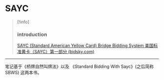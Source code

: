 # SAYC

> [!info]
> ### introduction
> [SAYC (Standard American Yellow Card) Bridge Bidding System ](https://www.bridgebum.com/sayc.php)
> [美国标准黄卡（SAYC）第一部分 (bidsky.com)](http://www.bidsky.com/sys/SAYCPartOne.htm)

---
笔记基于《桥牌自然叫牌法》以及 《Standard Bidding With Sayc》(之后简称 SBWS)  这两本书。